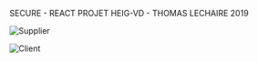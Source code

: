 SECURE - REACT PROJET HEIG-VD - THOMAS LECHAIRE 2019


![Supplier](https://github.com/thomaslc66/secure/blob/master/screen_supplier.png)

![Client](https://raw.githubusercontent.com/thomaslc66/secure/master/screen_supplier.png)
